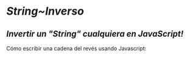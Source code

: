 # **_String~Inverso_**

## **_Invertir un "String" cualquiera en JavaScript!_**

Cómo escribir una cadena del revés usando Javascript:
